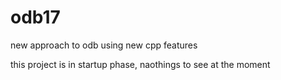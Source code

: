 # odb17
new approach to odb using new cpp features

this project is in startup phase, naothings to see at the moment
